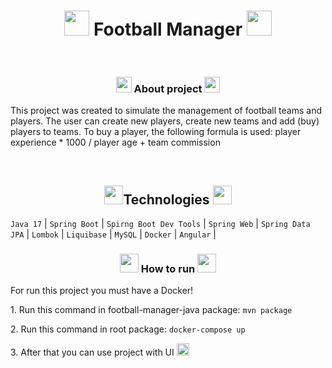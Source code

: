 <h1 align="center"><img width=40px src="https://cdn-icons-png.flaticon.com/128/33/33736.png"> Football Manager <img width=40px src="https://cdn-icons-png.flaticon.com/128/33/33736.png"></h1>
<br>
<h3 align=center><img width=25px src="https://cdn-icons-png.flaticon.com/128/1/1176.png"> About project <img width=25px src="https://cdn-icons-png.flaticon.com/128/1/1176.png"></h3>
<p>This project was created to simulate the management of football teams and players. The user can create new players, create new teams and add (buy) players to teams. To buy a player, the following formula is used: player experience * 1000 / player age + team commission</p>
<br>
<h2 align=center><img src="https://cdn-icons-png.flaticon.com/128/4365/4365271.png" width=30px>Technologies <img src="https://cdn-icons-png.flaticon.com/128/4365/4365271.png" width=30px></h2>
<code>Java 17</code> |
<code>Spring Boot</code> |
<code>Spirng Boot Dev Tools</code> |
<code>Spring Web</code> |
<code>Spring Data JPA</code> |
<code>Lombok</code> |
<code>Liquibase</code> |
<code>MySQL</code> |
<code>Docker</code> |
<code>Angular</code> |
<br>
<h3 align=center><img width=30px src="https://cdn-icons-png.flaticon.com/128/4357/4357645.png"> How to run <img width=30px src="https://cdn-icons-png.flaticon.com/128/4357/4357645.png"></h3>
<p>For run this project you must have a Docker!</p>
<p>1. Run this command in football-manager-java package: <code>mvn package</code></p>
<p>2. Run this command in root package: <code>docker-compose up</code></p>
<p>3. After that you can use project with UI <img width=20px src="https://cdn-icons-png.flaticon.com/128/742/742751.png"></p>
